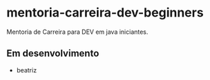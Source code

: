 # mentoria-carreira-dev-beginners
Mentoria de Carreira para DEV em java iniciantes.

## Em desenvolvimento

- beatriz